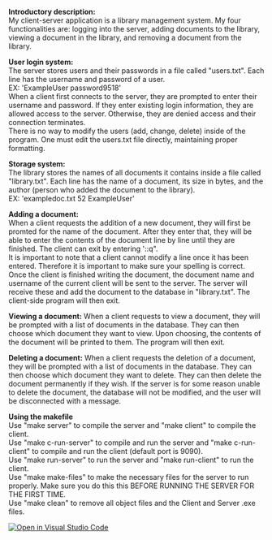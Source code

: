 **Introductory description:**  
My client-server application is a library management system. My four functionalities are: logging into the server, adding documents to the library, viewing a document in the library, and removing a document from the library.  

**User login system:**  
	The server stores users and their passwords in a file called "users.txt". Each line has the username and password of a user.  
	EX: 'ExampleUser password9518'  
	When a client first connects to the server, they are prompted to enter their username and password. If they enter existing login information, they are allowed access to the server. Otherwise, they are denied access and their connection terminates.  
	There is no way to modify the users (add, change, delete) inside of the program. One must edit the users.txt file directly, maintaining proper formatting.  

**Storage system:**  
	The library stores the names of all documents it contains inside a file called "library.txt". Each line has the name of a document, its size in bytes, and the author (person who added the document to the library).  
	EX: 'exampledoc.txt 52 ExampleUser'  

**Adding a document:**  
	When a client requests the addition of a new document, they will first be promted for the name of the document. After they enter that, they will be able to enter the contents of the document line by line until they are finished. The client can exit by entering '::q".  
	It is important to note that a client cannot modify a line once it has been entered. Therefore it is important to make sure your spelling is correct.  
	Once the client is finished writing the document, the document name and username of the current client will be sent to the server. The server will receive these and add the document to the database in "library.txt". The client-side program will then exit.  

**Viewing a document:**
	When a client requests to view a document, they will be prompted with a list of documents in the database. They can then choose which document they want to view. Upon choosing, the contents of the document will be printed to them. The program will then exit.  

**Deleting a document:**
	When a client requests the deletion of a document, they will be prompted with a list of documents in the database. They can then choose which document they want to delete. They can then delete the document permanently if they wish. If the server is for some reason unable to delete the document, the database will not be modified, and the user will be disconnected with a message.  

**Using the makefile**  
	Use "make server" to compile the server and "make client" to compile the client.  
	Use "make c-run-server" to compile and run the server and "make c-run-client" to compile and run the client (default port is 9090).  
	Use "make run-server" to run the server and "make run-client" to run the client.  
	Use "make make-files" to make the necessary files for the server to run properly. Make sure you do this this BEFORE RUNNING THE SERVER FOR THE FIRST TIME.  
	Use "make clean" to remove all object files and the Client and Server .exe files.  

[![Open in Visual Studio Code](https://classroom.github.com/assets/open-in-vscode-c66648af7eb3fe8bc4f294546bfd86ef473780cde1dea487d3c4ff354943c9ae.svg)](https://classroom.github.com/online_ide?assignment_repo_id=9090871&assignment_repo_type=AssignmentRepo)
